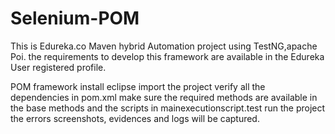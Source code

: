 # Selenium-POM
   This is Edureka.co Maven hybrid Automation project using TestNG,apache Poi. the requirements to develop this framework are available in the Edureka User registered profile.

POM framework
install eclipse
import the project
verify all the dependencies in pom.xml
make sure the required methods are available in the base methods and the scripts in mainexecutionscript.test
run the project
the errors screenshots, evidences and logs will be captured.
